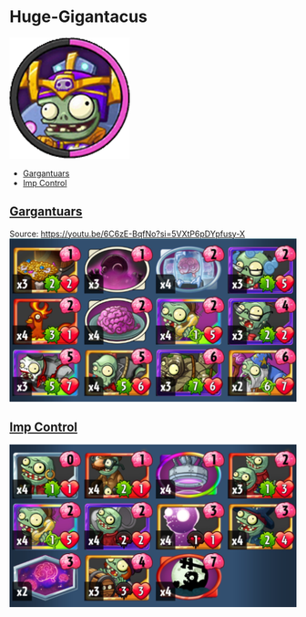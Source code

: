 # Huge-Gigantacus
![](../!Images/Heroes/Huge-GigantacusH.png)
* [Gargantuars](#gargantuars)
* [Imp Control](#imp-control)

## [Gargantuars](#huge-gigantacus)
Source: https://youtu.be/6C6zE-BqfNo?si=5VXtP6pDYpfusy-X
![decklist](../!Images/Z%20HG%20Gargantuars.png)

## [Imp Control](#huge-gigantacus)
![decklist](../!Images/Z%20HG%20Imp-Control.PNG)
